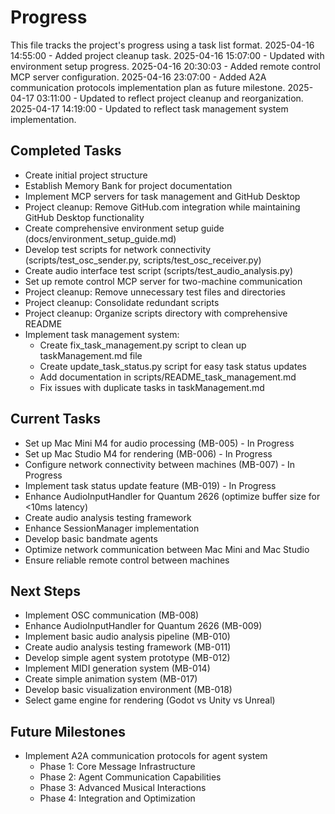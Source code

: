 # Progress

This file tracks the project's progress using a task list format.
2025-04-16 14:55:00 - Added project cleanup task.
2025-04-16 15:07:00 - Updated with environment setup progress.
2025-04-16 20:30:03 - Added remote control MCP server configuration.
2025-04-16 23:07:00 - Added A2A communication protocols implementation plan as future milestone.
2025-04-17 03:11:00 - Updated to reflect project cleanup and reorganization.
2025-04-17 14:19:00 - Updated to reflect task management system implementation.

## Completed Tasks

* Create initial project structure
* Establish Memory Bank for project documentation
* Implement MCP servers for task management and GitHub Desktop
* Project cleanup: Remove GitHub.com integration while maintaining GitHub Desktop functionality
* Create comprehensive environment setup guide (docs/environment_setup_guide.md)
* Develop test scripts for network connectivity (scripts/test_osc_sender.py, scripts/test_osc_receiver.py)
* Create audio interface test script (scripts/test_audio_analysis.py)
* Set up remote control MCP server for two-machine communication
* Project cleanup: Remove unnecessary test files and directories
* Project cleanup: Consolidate redundant scripts
* Project cleanup: Organize scripts directory with comprehensive README
* Implement task management system:
  * Create fix_task_management.py script to clean up taskManagement.md file
  * Create update_task_status.py script for easy task status updates
  * Add documentation in scripts/README_task_management.md
  * Fix issues with duplicate tasks in taskManagement.md

## Current Tasks

* Set up Mac Mini M4 for audio processing (MB-005) - In Progress
* Set up Mac Studio M4 for rendering (MB-006) - In Progress
* Configure network connectivity between machines (MB-007) - In Progress
* Implement task status update feature (MB-019) - In Progress
* Enhance AudioInputHandler for Quantum 2626 (optimize buffer size for <10ms latency)
* Create audio analysis testing framework
* Enhance SessionManager implementation
* Develop basic bandmate agents
* Optimize network communication between Mac Mini and Mac Studio
* Ensure reliable remote control between machines

## Next Steps

* Implement OSC communication (MB-008)
* Enhance AudioInputHandler for Quantum 2626 (MB-009)
* Implement basic audio analysis pipeline (MB-010)
* Create audio analysis testing framework (MB-011)
* Develop simple agent system prototype (MB-012)
* Implement MIDI generation system (MB-014)
* Create simple animation system (MB-017)
* Develop basic visualization environment (MB-018)
* Select game engine for rendering (Godot vs Unity vs Unreal)

## Future Milestones

* Implement A2A communication protocols for agent system
  * Phase 1: Core Message Infrastructure
  * Phase 2: Agent Communication Capabilities
  * Phase 3: Advanced Musical Interactions
  * Phase 4: Integration and Optimization
